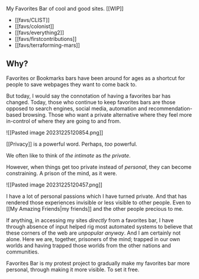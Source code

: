 My Favorites Bar of cool and good sites.
[[WIP]]

* [[favs/CLIST]]
* [[favs/colonist]]
* [[favs/everything2]]
* [[favs/firstcontributions]]
* [[favs/terraforming-mars]]
## Why?

Favorites or Bookmarks bars have been around for ages as a shortcut for people to save webpages they want to come back to. 

But today, I would say the connotation of having a favorites bar has changed. Today, those who continue to keep favorites bars are those opposed to search engines, social media, automation and recommendation-based browsing. Those who want a private alternative where they feel more in-control of where they are going to and from.

![[Pasted image 20231225120854.png]]

[[Privacy]] is a powerful word. Perhaps, _too_ powerful. 

We often like to think of _the intimate_ as _the private_. 

However, when things get too private instead of _personal_, they can become constraining. A prison of the mind, as it were.

![[Pasted image 20231225120457.png]]

I have a lot of personal passions which I have turned private. And that has rendered those experiences invisible or less visible to other people. Even to [[My Amazing Friends|my friends]] and the other people precious to me.

If anything, in accessing my sites _directly_ from a favorites bar, I have through absence of input helped rig most automated systems to believe that these corners of the web are _unpopular anyway_. And I am certainly not alone. Here we are, together, prisoners of the mind; trapped in our own worlds and having trapped those worlds from the other nations and communities.

Favorites Bar is my protest project to gradually make my favorites bar more personal, through making it more visible. To set it free.